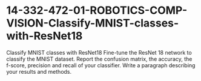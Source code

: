 # 14-332-472-01-ROBOTICS-COMP-VISION-Classify-MNIST-classes-with-ResNet18
Classify MNIST classes with ResNet18 Fine-tune the ResNet 18 network to classify the MNIST dataset. Report the confusion matrix, the accuracy, the f-score, precision and recall of your classifier. Write a paragraph describing your results and methods.
